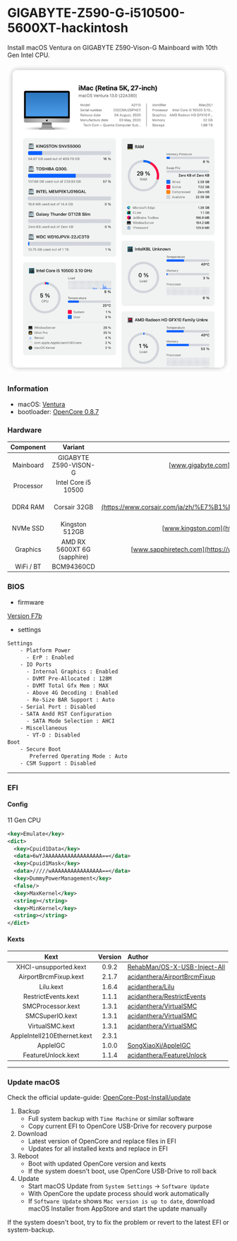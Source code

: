 # GIGABYTE-Z590-G-i510500-5600XT-hackintosh

Install macOS Ventura on GIGABYTE Z590-Vison-G Mainboard with 10th Gen Intel CPU.

![snapshot](docs/snapshot.png)

### Information 

- macOS: [Ventura](https://www.apple.com/macos/ventura/)
- bootloader: [OpenCore 0.8.7](https://github.com/acidanthera/OpenCorePkg/releases/tag/0.8.7)

### Hardware

| Component    | Variant                   | Link                                                                                                                                         |
|:------------:|:-------------------------:|:--------------------------------------------------------------------------------------------------------------------------------------------:|
| Mainboard    | GIGABYTE Z590-VISON-G | [www.gigabyte.com](https://www.gigabyte.com/Motherboard/Z590-VISION-G-rev-10)                                           |
| Processor    | Intel Core i5 10500      | [ark.intel.com](https://www.intel.com/content/www/us/en/products/sku/199277/intel-core-i510500-processor-12m-cache-up-to-4-50-ghz/specifications.html)     |
| DDR4 RAM     | Corsair 32GB   | [www.corsair.com](https://www.corsair.com/ja/zh/%E7%B1%BB%E5%88%AB/%E4%BA%A7%E5%93%81/%E5%86%85%E5%AD%98/VENGEANCE-LPX/p/CMK128GX4M4A2666C16)|
| NVMe SSD     | Kingston 512GB              | [www.kingston.com](https://www.kingston.com.cn/en/ssd/dc1000b-data-center-boot-ssd)                                                          |
| Graphics     | AMD RX 5600XT 6G (sapphire)   | [www.sapphiretech.com](https://www.sapphiretech.com/en/consumer/pulse-radeon-rx-5600-xt-be-6g-gddr6)                                        |
| WiFi / BT    | BCM94360CD                | [taobao](https://m.tb.cn/h.UXkgkEk?tk=SmoX2D0F2aq)                                                                                           |


### BIOS 

- firmware 

[Version F7b](https://www.gigabyte.cn/Motherboard/Z590-VISION-G-rev-10/support#support-dl-bios)

- settings

```
Settings
    - Platform Power
      - ErP : Enabled
    - IO Ports
      - Internal Graphics : Enabled
      - DVMT Pre-Allocated : 128M
      - DVMT Total Gfx Mem : MAX
      - Above 4G Decoding : Enabled
      - Re-Size BAR Support : Auto
    - Serial Port : Disabled
    - SATA Andd RST Configuration
      - SATA Mode Selection : AHCI
    - Miscellaneous
      - VT-D : Disabled
Boot
    - Secure Boot
       Preferred Operating Mode : Auto
    - CSM Support : Disabled
```

---

### EFI 

#### Config

11 Gen CPU

```xml
<key>Emulate</key>
<dict>
  <key>Cpuid1Data</key>
  <data>6wYJAAAAAAAAAAAAAAAAAA==</data>
  <key>Cpuid1Mask</key>
  <data>/////wAAAAAAAAAAAAAAAA==</data>
  <key>DummyPowerManagement</key>
  <false/>
  <key>MaxKernel</key>
  <string></string>
  <key>MinKernel</key>
  <string></string>
</dict>
```

#### Kexts

| Kext                                 | Version| Author                                                                                                             |
|:------------------------------------:|:------:|:------------------------------------------------------------------------------------------------------------------ |
| XHCI-unsupported.kext                | 0.9.2  | [RehabMan/OS-X-USB-Inject-All](https://github.com/RehabMan/OS-X-USB-Inject-All/tree/master/XHCI-unsupported.kext)  |
| AirportBrcmFixup.kext                | 2.1.7  | [acidanthera/AirportBrcmFixup](https://github.com/acidanthera/AirportBrcmFixup/releases)                           |
| Lilu.kext                            | 1.6.4  | [acidanthera/Lilu](https://github.com/acidanthera/Lilu/releases)                                                   |
| RestrictEvents.kext                  | 1.1.1  | [acidanthera/RestrictEvents](https://github.com/acidanthera/RestrictEvents)                                        |
| SMCProcessor.kext                    | 1.3.1  | [acidanthera/VirtualSMC](https://github.com/acidanthera/VirtualSMC/releases)                                       |
| SMCSuperIO.kext                      | 1.3.1  | [acidanthera/VirtualSMC](https://github.com/acidanthera/VirtualSMC/releases)                                       |
| VirtualSMC.kext                      | 1.3.1  | [acidanthera/VirtualSMC](https://github.com/acidanthera/VirtualSMC/releases)                                       |
| AppleIntelI210Ethernet.kext          | 2.3.1  |                                                                                                                    |
| AppleIGC                             | 1.0.0  | [SongXiaoXi/AppleIGC](https://github.com/SongXiaoXi/AppleIGC)                                                      |
| FeatureUnlock.kext                   | 1.1.4  | [acidanthera/FeatureUnlock](https://github.com/acidanthera/FeatureUnlock/releases)                                                                                        |


---

### Update macOS

Check the official update-guide: [OpenCore-Post-Install/update](https://dortania.github.io/OpenCore-Post-Install/universal/update.html)

1. Backup
   - Full system backup with `Time Machine` or similar software
   - Copy current EFI to OpenCore USB-Drive for recovery purpose
2. Download
   - Latest version of OpenCore and replace files in EFI
   - Updates for all installed kexts and replace in EFI
3. Reboot
   - Boot with updated OpenCore version and kexts
   - If the system doesn't boot, use OpenCore USB-Drive to roll back
4. Update
   - Start macOS Update from `System Settings` -> `Software Update`
   - With OpenCore the update process should work automatically
   - If `Software Update` shows `Mac version is up to date`, download macOS Installer from AppStore and start the update manually

If the system doesn't boot, try to fix the problem or revert to the latest EFI or system-backup.

